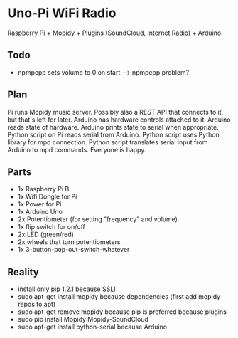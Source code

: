 # Uno-Pi WiFi Radio

Raspberry Pi + Mopidy + Plugins (SoundCloud, Internet Radio) + Arduino.

## Todo

* npmpcpp sets volume to 0 on start --> npmpcpp problem?

## Plan

Pi runs Mopidy music server. Possibly also a REST API that connects to it, but that's left for later. Arduino has hardware controls attached to it. Arduino reads state of hardware. Arduino prints state to serial when appropriate. Python script on Pi reads serial from Arduino. Python script uses Python library for mpd connection. Python script translates serial input from Arduino to mpd commands. Everyone is happy.

## Parts

* 1x Raspberry Pi B
* 1x Wifi Dongle for Pi
* 1x Power for Pi
* 1x Arduino Uno
* 2x Potentiometer (for setting "frequency" and volume)
* 1x flip switch for on/off
* 2x LED (green/red)
* 2x wheels that turn potentiometers
* 1x 3-button-pop-out-switch-whatever 

## Reality

* install only pip 1.2.1 because SSL!
* sudo apt-get install mopidy because dependencies (first add mopidy repos to apt)
* sudo apt-get remove mopidy because pip is preferred because plugins
* sudo pip install Mopidy Mopidy-SoundCloud
* sudo apt-get install python-serial because Arduino